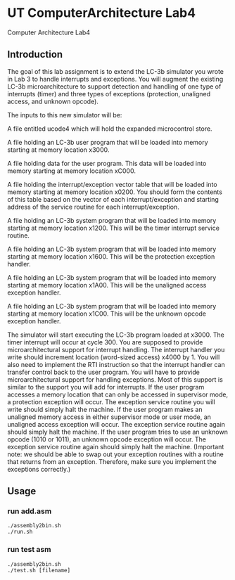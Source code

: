 # UT ComputerArchitecture Lab4
Computer Architecture Lab4

## Introduction
The goal of this lab assignment is to extend the LC-3b simulator you wrote in Lab 3 to handle interrupts and exceptions. You will augment the existing LC-3b microarchitecture to support detection and handling of one type of interrupts (timer) and three types of exceptions (protection, unaligned access, and unknown opcode).

The inputs to this new simulator will be:

A file entitled ucode4 which will hold the expanded microcontrol store.

A file holding an LC-3b user program that will be loaded into memory starting at memory location x3000.

A file holding data for the user program. This data will be loaded into memory starting at memory location xC000.

A file holding the interrupt/exception vector table that will be loaded into memory starting at memory location x0200. You should form the contents of this table based on the vector of each interrupt/exception and starting address of the service routine for each interrupt/exception.

A file holding an LC-3b system program that will be loaded into memory starting at memory location x1200. This will be the timer interrupt service routine.

A file holding an LC-3b system program that will be loaded into memory starting at memory location x1600. This will be the protection exception handler.

A file holding an LC-3b system program that will be loaded into memory starting at memory location x1A00. This will be the unaligned access exception handler.

A file holding an LC-3b system program that will be loaded into memory starting at memory location x1C00. This will be the unknown opcode exception handler.

The simulator will start executing the LC-3b program loaded at x3000. The timer interrupt will occur at cycle 300. You are supposed to provide microarchitectural support for interrupt handling. The interrupt handler you write should increment location (word-sized access) x4000 by 1. You will also need to implement the RTI instruction so that the interrupt handler can transfer control back to the user program.
You will have to provide microarchitectural support for handling exceptions. Most of this support is similar to the support you will add for interrupts. If the user program accesses a memory location that can only be accessed in supervisor mode, a protection exception will occur. The exception service routine you will write should simply halt the machine. If the user program makes an unaligned memory access in either supervisor mode or user mode, an unaligned access exception will occur. The exception service routine again should simply halt the machine. If the user program tries to use an unknown opcode (1010 or 1011), an unknown opcode exception will occur. The exception service routine again should simply halt the machine. (Important note: we should be able to swap out your exception routines with a routine that returns from an exception. Therefore, make sure you implement the exceptions correctly.)

## Usage

### run add.asm
```
./assembly2bin.sh
./run.sh
```

### run test asm
```
./assembly2bin.sh
./test.sh [filename]
```
